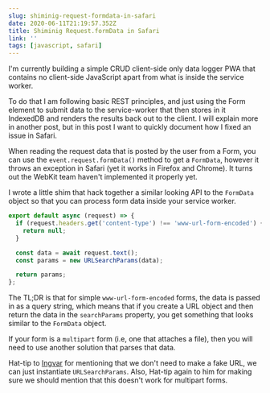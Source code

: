 ```yaml
---
slug: shiminig-request-formdata-in-safari
date: 2020-06-11T21:19:57.352Z
title: Shiminig Request.formData in Safari
link: ''
tags: [javascript, safari]
---
```


I'm currently building a simple CRUD client-side only data logger PWA that contains no client-side JavaScript apart from what is inside the service worker.&nbsp;

To do that I am following basic REST principles, and just using the Form element to submit data to the service-worker that then stores in it IndexedDB and renders the results back out to the client. I will explain more in another post, but in this post I want to quickly document how I fixed an issue in Safari.

When reading the request data that is posted by the user from a Form, you can use the `event.request.formData()` method to get a `FormData`, however it throws an exception in Safari (yet it works in Firefox and Chrome). It turns out the WebKit team haven't implemented it properly yet.

I wrote a little shim that hack together a similar looking API to the `FormData` object so that you can process form data inside your service worker.

```JavaScript
export default async (request) => {
  if (request.headers.get('content-type') !== 'www-url-form-encoded') {
    return null;
  }

  const data = await request.text();
  const params = new URLSearchParams(data);

  return params;
};
```

The TL;DR is that for simple `www-url-form-encoded` forms, the data is passed in as a query string, which means that if you create a URL object and then return the data in the `searchParams` property, you get something that looks similar to the `FormData` object.

If your form is a `multipart` form (i.e, one that attaches a file), then you will need to use another solution that parses that data.

Hat-tip to [Ingvar](https://twitter.com/RReverser) for mentioning that we don't need to make a fake URL, we can just instantiate `URLSearchParams`.  Also, Hat-tip again to him for making sure we should mention that this doesn't work for multipart forms.

